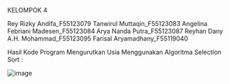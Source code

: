 KELOMPOK 4

Rey Rizky Andifa_F55123079
Tanwirul Muttaqin_F55123083
Angelina Febriani Madesen_F55123084
Arya Nanda Putra_F55123087
Reyhan Dany A.H. Mohammad_F55123095
Farisal Aryamadhany_F55119040

Hasil Kode Program  Mengurutkan Usia Menggunakan Algoritma Selection Sort :

![image](https://github.com/user-attachments/assets/8599147d-6c75-46c4-9d07-a8e080b576c0)



